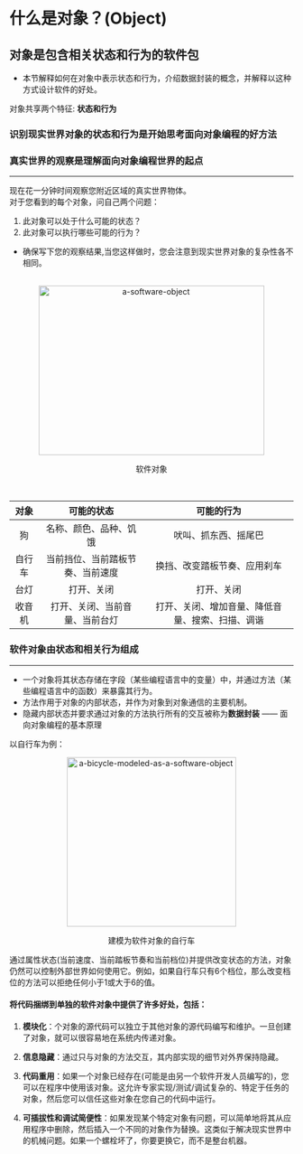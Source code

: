 # 什么是对象？(Object)
## 对象是包含相关状态和行为的软件包
* 本节解释如何在对象中表示状态和行为，介绍数据封装的概念，并解释以这种方式设计软件的好处。

对象共享两个特征: <b>状态和行为</b>
### 识别现实世界对象的状态和行为是开始思考面向对象编程的好方法
### 真实世界的观察是理解面向对象编程世界的起点
---
现在花一分钟时间观察您附近区域的真实世界物体。<br>
对于您看到的每个对象，问自己两个问题：
1. 此对象可以处于什么可能的状态？
2. 此对象可以执行哪些可能的行为？
* 确保写下您的观察结果,当您这样做时，您会注意到现实世界对象的复杂性各不相同。
<br>
<div align="center">
<img src="https://raw.githubusercontent.com/ooyq/java-tutorial/main/assets/gallery/docs/java/oop/a-software-object.png" alt="a-software-object" width="400" height="300" align="center" />
<p>软件对象</p>
</div>
<br>

|对象|可能的状态|可能的行为|
|:---:|:---:|:---:|
|狗|名称、颜色、品种、饥饿|吠叫、抓东西、摇尾巴|
|自行车|当前挡位、当前踏板节奏、当前速度|换挡、改变踏板节奏、应用刹车|
|台灯|打开、关闭|打开、关闭|
|收音机|打开、关闭、当前音量、当前台灯|打开、关闭、增加音量、降低音量、搜索、扫描、调谐|


### 软件对象由状态和相关行为组成
---
* 一个对象将其状态存储在字段（某些编程语言中的变量）中，并通过方法（某些编程语言中的函数）来暴露其行为。
* 方法作用于对象的内部状态，并作为对象到对象通信的主要机制。
* 隐藏内部状态并要求通过对象的方法执行所有的交互被称为<b>数据封装</b> —— 面向对象编程的基本原理

以自行车为例：
<br>
<div align="center">
<img src="https://raw.githubusercontent.com/ooyq/java-tutorial/main/assets/gallery/docs/java/oop/a-bicycle-modeled-as-a-software-object.png" alt="a-bicycle-modeled-as-a-software-object" width="300" height="300" align="center" />
<p>建模为软件对象的自行车</p>
</div>

通过属性状态(当前速度、当前踏板节奏和当前档位)并提供改变状态的方法，对象仍然可以控制外部世界如何使用它。例如，如果自行车只有6个档位，那么改变档位的方法可以拒绝任何小于1或大于6的值。

#### 将代码捆绑到单独的软件对象中提供了许多好处，包括：

1. <b>模块化</b>：个对象的源代码可以独立于其他对象的源代码编写和维护。一旦创建了对象，就可以很容易地在系统内传递对象。

2. <b>信息隐藏</b>：通过只与对象的方法交互，其内部实现的细节对外界保持隐藏。

3. <b>代码重用</b>：如果一个对象已经存在(可能是由另一个软件开发人员编写的)，您可以在程序中使用该对象。这允许专家实现/测试/调试复杂的、特定于任务的对象，然后您可以信任这些对象在您自己的代码中运行。

4. <b>可插拔性和调试简便性</b>：如果发现某个特定对象有问题，可以简单地将其从应用程序中删除，然后插入一个不同的对象作为替换。这类似于解决现实世界中的机械问题。如果一个螺栓坏了，你要更换它，而不是整台机器。